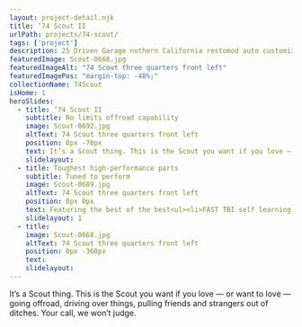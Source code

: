 ```yaml
---
layout: project-detail.njk
title: ’74 Scout II
urlPath: projects/74-scout/
tags: ['project']
description: 25 Driven Garage nothern California restomod auto customization and repair shop
featuredImage: Scout-0668.jpg
featuredImageAlt: "74 Scout three quarters front left"
featuredImagePos: "margin-top: -48%;"
collectionName: 74Scout
isHome: 1
heroSlides:
  - title: ’74 Scout II
    subtitle: No limits offroad capability
    image: Scout-0692.jpg
    altText: 74 Scout three quarters front left
    position: 0px -70px
    text: It’s a Scout thing. This is the Scout you want if you love — or want to love — going offroad, driving over things, pulling friends and strangers out of ditches, or just blowing by them on your way up the mountain. Your call, we won’t judge.
    slidelayout:
  - title: Toughest high-performance parts
    subtitle: Tuned to perform
    image: Scout-0689.jpg
    altText: 74 Scout three quarters front left
    position: 0px 0px
    text: Featuring the best of the best<ul><li>FAST TBI self learning fuel injected IH 304</li><li>custom everything</li><li>SOA</li><li>Dana 44 axles</li><li>poser operated Cadillac leather seats</li></ul>
    slidelayout: 1
  - title:
    image: Scout-0668.jpg
    altText: 74 Scout three quarters front left
    position: 0px -360px
    text:
    slidelayout:
---
```



It’s a Scout thing. This is the Scout you want if you love — or want to love — going offroad, driving over things, pulling friends and strangers out of ditches. Your call, we won’t judge.